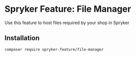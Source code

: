# Spryker Feature: File Manager

Use this feature to host files required by your shop in Spryker

## Installation

```
composer require spryker-feature/file-manager
```
